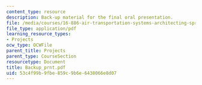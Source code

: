 ```yaml
---
content_type: resource
description: Back-up material for the final oral presentation.
file: /media/courses/16-886-air-transportation-systems-architecting-spring-2004/53c4f99b9fbe859c9b6e6438066e8d07_Backup_prnt.pdf
file_type: application/pdf
learning_resource_types:
- Projects
ocw_type: OCWFile
parent_title: Projects
parent_type: CourseSection
resourcetype: Document
title: Backup_prnt.pdf
uid: 53c4f99b-9fbe-859c-9b6e-6438066e8d07
---
```

